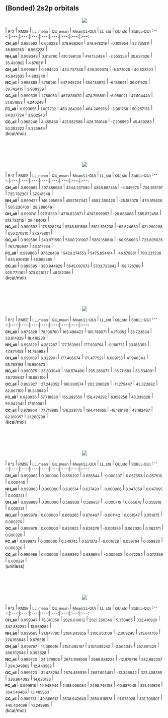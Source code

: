 ## (Bonded) 2s2p orbitals

<p align="center"><img src=/Data/normPlots/Bonded/Bonded/plots/Bonded_K.png /></p>

  | <sub>R^2</sub> | <sub>RMSE</sub> | <sub>LL_mean</sub> | <sub>QU_mean</sub> | <sub>Mean(LL-QU)</sub> | <sub>LL_std</sub> | <sub>QU_std</sub> | <sub>Std(LL-QU)</sub>
:---:|:---:|:---:|:---:|:---:|:---:|:---:|:---:|:---:  
<b><sub>CH_all</sub></b> | <sub>0.995592</sub> | <sub>6.656238</sub> | <sub>378.868264</sub> | <sub>378.978219</sub> | <sub>-0.109954</sub> | <sub>32.735911</sub> | <sub>38.859783</sub> | <sub>6.566223</sub> |   
<b><sub>NH_all</sub></b> | <sub>0.999348</sub> | <sub>0.818790</sub> | <sub>410.598136</sub> | <sub>414.153494</sub> | <sub>-3.555358</sub> | <sub>30.627626</sub> | <sub>35.430802</sub> | <sub>4.876311</sub> |   
<b><sub>OH_all</sub></b> | <sub>0.999667</sub> | <sub>0.694523</sub> | <sub>433.737348</sub> | <sub>439.309374</sub> | <sub>-5.572026</sub> | <sub>40.823323</sub> | <sub>45.642635</sub> | <sub>4.883340</sub> |   
<b><sub>NC_all</sub></b> | <sub>0.998888</sub> | <sub>1.756140</sub> | <sub>447.945234</sub> | <sub>454.133875</sub> | <sub>-6.188641</sub> | <sub>36.011625</sub> | <sub>39.742415</sub> | <sub>3.938339</sub> |   
<b><sub>OC_all</sub></b> | <sub>0.999335</sub> | <sub>1.788053</sub> | <sub>467.838870</sub> | <sub>474.796891</sub> | <sub>-6.958021</sub> | <sub>47.804440</sub> | <sub>51.851893</sub> | <sub>4.246249</sub> |   
<b><sub>FC_all</sub></b> | <sub>0.999655</sub> | <sub>1.007732</sub> | <sub>460.284208</sub> | <sub>464.245976</sub> | <sub>-3.961768</sub> | <sub>50.257178</sub> | <sub>54.037724</sub> | <sub>3.902543</sub> |   
<b><sub>CC_all</sub></b> | <sub>0.998246</sub> | <sub>4.455460</sub> | <sub>421.582589</sub> | <sub>428.789148</sub> | <sub>-7.206559</sub> | <sub>45.459283</sub> | <sub>50.393322</sub> | <sub>5.325949</sub> |   
(kcal/mol)<br><br><br><br><br>


<p align="center"><img src=/Data/normPlots/Bonded/Bonded/plots/Bonded_H1nuc.png /></p>

  | <sub>R^2</sub> | <sub>RMSE</sub> | <sub>LL_mean</sub> | <sub>QU_mean</sub> | <sub>Mean(LL-QU)</sub> | <sub>LL_std</sub> | <sub>QU_std</sub> | <sub>Std(LL-QU)</sub>
:---:|:---:|:---:|:---:|:---:|:---:|:---:|:---:|:---:  
<b><sub>CH_all</sub></b> | <sub>0.999062</sub> | <sub>507.889680</sub> | <sub>4344.237580</sub> | <sub>4348.887355</sub> | <sub>-4.649775</sub> | <sub>704.913797</sub> | <sub>735.782307</sub> | <sub>37.941548</sub> |   
<b><sub>NH_all</sub></b> | <sub>0.999427</sub> | <sub>146.295659</sub> | <sub>4557.167342</sub> | <sub>4582.350420</sub> | <sub>-25.183078</sub> | <sub>479.515626</sub> | <sub>505.230700</sub> | <sub>28.286649</sub> |   
<b><sub>OH_all</sub></b> | <sub>0.999741</sub> | <sub>97.511350</sub> | <sub>4718.833871</sub> | <sub>4747.699957</sub> | <sub>-28.866086</sub> | <sub>585.872458</sub> | <sub>613.733115</sub> | <sub>29.484012</sub> |   
<b><sub>NC_all</sub></b> | <sub>0.999592</sub> | <sub>175.528254</sub> | <sub>5748.891588</sub> | <sub>5812.516238</sub> | <sub>-63.624650</sub> | <sub>621.290298</sub> | <sub>656.270210</sub> | <sub>37.279801</sub> |   
<b><sub>OC_all</sub></b> | <sub>0.999586</sub> | <sub>243.971650</sub> | <sub>5800.201907</sub> | <sub>5861.168810</sub> | <sub>-60.966903</sub> | <sub>723.805035</sub> | <sub>767.780947</sub> | <sub>46.517764</sub> |   
<b><sub>FC_all</sub></b> | <sub>0.999860</sub> | <sub>97.626439</sub> | <sub>5429.274553</sub> | <sub>5475.854414</sub> | <sub>-46.579861</sub> | <sub>790.237238</sub> | <sub>835.930830</sub> | <sub>46.692585</sub> |   
<b><sub>CC_all</sub></b> | <sub>0.999595</sub> | <sub>380.844829</sub> | <sub>5645.007073</sub> | <sub>5703.733842</sub> | <sub>-58.726769</sub> | <sub>925.771361</sub> | <sub>970.021037</sub> | <sub>48.182386</sub> |   
(kcal/mol)<br><br><br><br><br>


<p align="center"><img src=/Data/normPlots/Bonded/Bonded/plots/Bonded_KE.png /></p>

  | <sub>R^2</sub> | <sub>RMSE</sub> | <sub>LL_mean</sub> | <sub>QU_mean</sub> | <sub>Mean(LL-QU)</sub> | <sub>LL_std</sub> | <sub>QU_std</sub> | <sub>Std(LL-QU)</sub>
:---:|:---:|:---:|:---:|:---:|:---:|:---:|:---:|:---:  
<b><sub>CH_all</sub></b> | <sub>0.972828</sub> | <sub>78.106760</sub> | <sub>165.498423</sub> | <sub>160.788071</sub> | <sub>4.710352</sub> | <sub>36.723834</sub> | <sub>53.614329</sub> | <sub>18.416230</sub> |   
<b><sub>NH_all</sub></b> | <sub>0.998129</sub> | <sub>4.287287</sub> | <sub>177.763991</sub> | <sub>177.930764</sub> | <sub>-0.166773</sub> | <sub>33.188353</sub> | <sub>47.874458</sub> | <sub>14.786993</sub> |   
<b><sub>OH_all</sub></b> | <sub>0.998169</sub> | <sub>6.322901</sub> | <sub>177.486674</sub> | <sub>171.477521</sub> | <sub>6.009153</sub> | <sub>41.946343</sub> | <sub>58.763193</sub> | <sub>16.950573</sub> |   
<b><sub>NC_all</sub></b> | <sub>0.990375</sub> | <sub>23.803949</sub> | <sub>188.574490</sub> | <sub>205.286073</sub> | <sub>-16.711583</sub> | <sub>33.534091</sub> | <sub>49.729842</sub> | <sub>16.685106</sub> |   
<b><sub>OC_all</sub></b> | <sub>0.992927</sub> | <sub>27.248352</sub> | <sub>190.930574</sub> | <sub>202.206020</sub> | <sub>-11.275447</sub> | <sub>43.322682</sub> | <sub>62.067109</sub> | <sub>19.245949</sub> |   
<b><sub>FC_all</sub></b> | <sub>0.983936</sub> | <sub>57.719830</sub> | <sub>165.282550</sub> | <sub>158.424292</sub> | <sub>6.858258</sub> | <sub>43.339628</sub> | <sub>59.942341</sub> | <sub>17.819981</sub> |   
<b><sub>CC_all</sub></b> | <sub>0.979904</sub> | <sub>77.719885</sub> | <sub>178.228775</sub> | <sub>194.414965</sub> | <sub>-16.186190</sub> | <sub>42.192467</sub> | <sub>62.189357</sub> | <sub>21.280798</sub> |   
(kcal/mol)<br><br><br><br><br>


<p align="center"><img src=/Data/normPlots/Bonded/Bonded/plots/Bonded_S.png /></p>

  | <sub>R^2</sub> | <sub>RMSE</sub> | <sub>LL_mean</sub> | <sub>QU_mean</sub> | <sub>Mean(LL-QU)</sub> | <sub>LL_std</sub> | <sub>QU_std</sub> | <sub>Std(LL-QU)</sub>
:---:|:---:|:---:|:---:|:---:|:---:|:---:|:---:|:---:  
<b><sub>CH_all</sub></b> | <sub>0.999963</sub> | <sub>0.000000</sub> | <sub>0.656207</sub> | <sub>0.656544</sub> | <sub>-0.000337</sub> | <sub>0.057653</sub> | <sub>0.057916</sub> | <sub>0.000440</sub> |   
<b><sub>NH_all</sub></b> | <sub>0.999983</sub> | <sub>0.000000</sub> | <sub>0.636514</sub> | <sub>0.637420</sub> | <sub>-0.000906</sub> | <sub>0.047859</sub> | <sub>0.047995</sub> | <sub>0.000241</sub> |   
<b><sub>OH_all</sub></b> | <sub>0.999989</sub> | <sub>0.000000</sub> | <sub>0.588939</sub> | <sub>0.589657</sub> | <sub>-0.000719</sub> | <sub>0.055678</sub> | <sub>0.055818</sub> | <sub>0.000231</sub> |   
<b><sub>NC_all</sub></b> | <sub>0.999978</sub> | <sub>0.000000</sub> | <sub>0.669265</sub> | <sub>0.670407</sub> | <sub>-0.001142</sub> | <sub>0.051547</sub> | <sub>0.051675</sub> | <sub>0.000274</sub> |   
<b><sub>OC_all</sub></b> | <sub>0.999978</sub> | <sub>0.000000</sub> | <sub>0.624922</sub> | <sub>0.626278</sub> | <sub>-0.001356</sub> | <sub>0.062020</sub> | <sub>0.062171</sub> | <sub>0.000326</sub> |   
<b><sub>FC_all</sub></b> | <sub>0.999972</sub> | <sub>0.000000</sub> | <sub>0.549745</sub> | <sub>0.551373</sub> | <sub>-0.001628</sub> | <sub>0.059764</sub> | <sub>0.059820</sub> | <sub>0.000320</sub> |   
<b><sub>CC_all</sub></b> | <sub>0.999986</sub> | <sub>0.000000</sub> | <sub>0.689362</sub> | <sub>0.689894</sub> | <sub>-0.000532</sub> | <sub>0.072254</sub> | <sub>0.072359</sub> | <sub>0.000291</sub> |   
(unitless)<br><br><br><br><br>


<p align="center"><img src=/Data/normPlots/Bonded/Bonded/plots/Bonded_J.png /></p>

  | <sub>R^2</sub> | <sub>RMSE</sub> | <sub>LL_mean</sub> | <sub>QU_mean</sub> | <sub>Mean(LL-QU)</sub> | <sub>LL_std</sub> | <sub>QU_std</sub> | <sub>Std(LL-QU)</sub>
:---:|:---:|:---:|:---:|:---:|:---:|:---:|:---:|:---:  
<b><sub>CH_all</sub></b> | <sub>0.999347</sub> | <sub>76.810358</sub> | <sub>2026.618812</sub> | <sub>2021.268346</sub> | <sub>5.350465</sub> | <sub>332.410929</sub> | <sub>342.882252</sub> | <sub>13.569282</sub> |   
<b><sub>NH_all</sub></b> | <sub>0.999565</sub> | <sub>21.847780</sub> | <sub>2104.843859</sub> | <sub>2106.853109</sub> | <sub>-2.009249</sub> | <sub>215.641756</sub> | <sub>224.166648</sub> | <sub>9.679515</sub> |   
<b><sub>OH_all</sub></b> | <sub>0.999797</sub> | <sub>14.386616</sub> | <sub>2154.085197</sub> | <sub>2157.649242</sub> | <sub>-3.564045</sub> | <sub>257.891524</sub> | <sub>266.512548</sub> | <sub>9.393828</sub> |   
<b><sub>NC_all</sub></b> | <sub>0.999720</sub> | <sub>24.279906</sub> | <sub>2673.909508</sub> | <sub>2686.888224</sub> | <sub>-12.978716</sub> | <sub>282.882207</sub> | <sub>294.349862</sub> | <sub>12.443582</sub> |   
<b><sub>OC_all</sub></b> | <sub>0.999723</sub> | <sub>31.428294</sub> | <sub>2674.455539</sub> | <sub>2687.802481</sub> | <sub>-13.346942</sub> | <sub>323.408355</sub> | <sub>336.964082</sub> | <sub>14.626133</sub> |   
<b><sub>FC_all</sub></b> | <sub>0.999918</sub> | <sub>10.948944</sub> | <sub>2488.058084</sub> | <sub>2498.745133</sub> | <sub>-10.687049</sub> | <sub>351.451828</sub> | <sub>364.540466</sub> | <sub>13.485863</sub> |   
<b><sub>CC_all</sub></b> | <sub>0.999751</sub> | <sub>49.666612</sub> | <sub>2638.942649</sub> | <sub>2650.916578</sub> | <sub>-11.973928</sub> | <sub>431.706807</sub> | <sub>446.404698</sub> | <sub>16.249995</sub> |   
(kcal/mol)<br><br><br><br><br>



